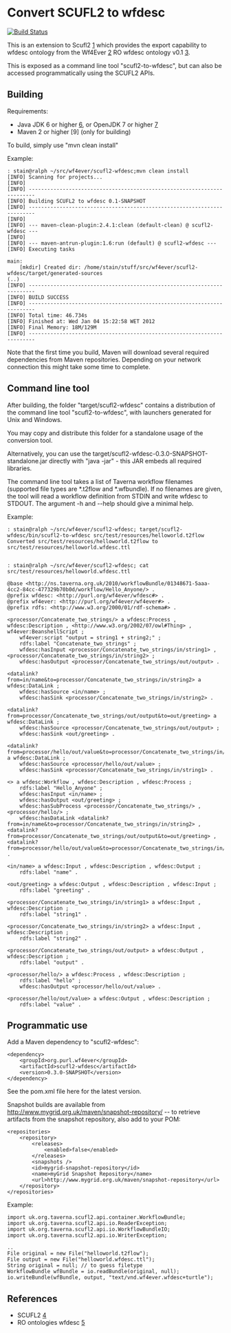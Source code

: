 Convert SCUFL2 to wfdesc
========================

[![Build Status](https://travis-ci.org/wf4ever/scufl2-wfdesc.svg?branch=master)](https://travis-ci.org/wf4ever/scufl2-wfdesc)

This is an extension to Scufl2 [1] which provides the export capability
to wfdesc ontology from the Wf4Ever [2] RO wfdesc ontology v0.1 [3].

This is exposed as a command line tool "scufl2-to-wfdesc", but can also
be accessed programmatically using the SCUFL2 APIs.






Building
--------

Requirements:
 * Java JDK 6 or higher [6], or OpenJDK 7 or higher [7]
 * Maven 2 or higher [9]  (only for building)

To build, simply use "mvn clean install"

Example:

    : stain@ralph ~/src/wf4ever/scufl2-wfdesc;mvn clean install
    [INFO] Scanning for projects...
    [INFO]                                                                         
    [INFO] ------------------------------------------------------------------------
    [INFO] Building SCUFL2 to wfdesc 0.1-SNAPSHOT
    [INFO] ------------------------------------------------------------------------
    [INFO] 
    [INFO] --- maven-clean-plugin:2.4.1:clean (default-clean) @ scufl2-wfdesc ---
    [INFO] 
    [INFO] --- maven-antrun-plugin:1.6:run (default) @ scufl2-wfdesc ---
    [INFO] Executing tasks

    main:
        [mkdir] Created dir: /home/stain/stuff/src/wf4ever/scufl2-wfdesc/target/generated-sources
    (..)
    [INFO] ------------------------------------------------------------------------
    [INFO] BUILD SUCCESS
    [INFO] ------------------------------------------------------------------------
    [INFO] Total time: 46.734s
    [INFO] Finished at: Wed Jan 04 15:22:58 WET 2012
    [INFO] Final Memory: 18M/129M
    [INFO] ------------------------------------------------------------------------


Note that the first time you build, Maven will download several
required dependencies from Maven repositories. Depending on your network
connection this might take some time to complete.



Command line tool
-----------------

After building, the folder "target/scufl2-wfdesc" contains a
distribution of the command line tool "scufl2-to-wfdesc", with launchers
generated for Unix and Windows.

You may copy and distribute this folder for a standalone usage of the
conversion tool. 

Alternatively, you can use the
target/scufl2-wfdesc-0.3.0-SNAPSHOT-standalone.jar directly with 
"java -jar" - this JAR embeds all required libraries.

The command line tool takes a list of Taverna workflow filenames (supported file
types are *.t2flow and *.wfbundle). If no filenames are given, the tool
will read a workflow definition from STDIN and write wfdesc to STDOUT.
The argument -h  and --help should give a minimal help.



Example:

    : stain@ralph ~/src/wf4ever/scufl2-wfdesc; target/scufl2-wfdesc/bin/scufl2-to-wfdesc src/test/resources/helloworld.t2flow 
    Converted src/test/resources/helloworld.t2flow to src/test/resources/helloworld.wfdesc.ttl


    : stain@ralph ~/src/wf4ever/scufl2-wfdesc; cat src/test/resources/helloworld.wfdesc.ttl 

    @base <http://ns.taverna.org.uk/2010/workflowBundle/01348671-5aaa-4cc2-84cc-477329b70b0d/workflow/Hello_Anyone/> .
    @prefix wfdesc: <http://purl.org/wf4ever/wfdesc#> .
    @prefix wf4ever: <http://purl.org/wf4ever/wf4ever#> .
    @prefix rdfs: <http://www.w3.org/2000/01/rdf-schema#> .

    <processor/Concatenate_two_strings/> a wfdesc:Process , wfdesc:Description , <http://www.w3.org/2002/07/owl#Thing> , wf4ever:BeanshellScript ;
        wf4ever:script "output = string1 + string2;" ;
        rdfs:label "Concatenate_two_strings" ;
        wfdesc:hasInput <processor/Concatenate_two_strings/in/string1> , <processor/Concatenate_two_strings/in/string2> ;
        wfdesc:hasOutput <processor/Concatenate_two_strings/out/output> .

    <datalink?from=in/name&to=processor/Concatenate_two_strings/in/string2> a wfdesc:DataLink ;
        wfdesc:hasSource <in/name> ;
        wfdesc:hasSink <processor/Concatenate_two_strings/in/string2> .

    <datalink?from=processor/Concatenate_two_strings/out/output&to=out/greeting> a wfdesc:DataLink ;
        wfdesc:hasSource <processor/Concatenate_two_strings/out/output> ;
        wfdesc:hasSink <out/greeting> .

    <datalink?from=processor/hello/out/value&to=processor/Concatenate_two_strings/in/string1> a wfdesc:DataLink ;
        wfdesc:hasSource <processor/hello/out/value> ;
        wfdesc:hasSink <processor/Concatenate_two_strings/in/string1> .

    <> a wfdesc:Workflow , wfdesc:Description , wfdesc:Process ;
        rdfs:label "Hello_Anyone" ;
        wfdesc:hasInput <in/name> ;
        wfdesc:hasOutput <out/greeting> ;
        wfdesc:hasSubProcess <processor/Concatenate_two_strings/> , <processor/hello/> ;
        wfdesc:hasDataLink <datalink?from=in/name&to=processor/Concatenate_two_strings/in/string2> , <datalink?from=processor/Concatenate_two_strings/out/output&to=out/greeting> , <datalink?from=processor/hello/out/value&to=processor/Concatenate_two_strings/in/string1> .

    <in/name> a wfdesc:Input , wfdesc:Description , wfdesc:Output ;
        rdfs:label "name" .

    <out/greeting> a wfdesc:Output , wfdesc:Description , wfdesc:Input ;
        rdfs:label "greeting" .

    <processor/Concatenate_two_strings/in/string1> a wfdesc:Input , wfdesc:Description ;
        rdfs:label "string1" .

    <processor/Concatenate_two_strings/in/string2> a wfdesc:Input , wfdesc:Description ;
        rdfs:label "string2" .

    <processor/Concatenate_two_strings/out/output> a wfdesc:Output , wfdesc:Description ;
        rdfs:label "output" .

    <processor/hello/> a wfdesc:Process , wfdesc:Description ;
        rdfs:label "hello" ;
        wfdesc:hasOutput <processor/hello/out/value> .

    <processor/hello/out/value> a wfdesc:Output , wfdesc:Description ;
        rdfs:label "value" .



Programmatic use
----------------

Add a Maven dependency to "scufl2-wfdesc":

    <dependency>
        <groupId>org.purl.wf4ever</groupId>
        <artifactId>scufl2-wfdesc</artifactId>
        <version>0.3.0-SNAPSHOT</version>
    </dependency>

See the pom.xml file here for the latest version. 

Snapshot builds are available from
http://www.mygrid.org.uk/maven/snapshot-repository/
-- to retrieve artifacts from the snapshot repository, also add
to your POM:

    <repositories>
        <repository>
            <releases>
                <enabled>false</enabled>
            </releases>
            <snapshots />
            <id>mygrid-snapshot-repository</id>
            <name>myGrid Snapshot Repository</name>
            <url>http://www.mygrid.org.uk/maven/snapshot-repository</url>
        </repository>
    </repositories>




Example:

    import uk.org.taverna.scufl2.api.container.WorkflowBundle;
    import uk.org.taverna.scufl2.api.io.ReaderException;
    import uk.org.taverna.scufl2.api.io.WorkflowBundleIO;
    import uk.org.taverna.scufl2.api.io.WriterException;

    ..
    File original = new File("helloworld.t2flow");
    File output = new File("helloworld.wfdesc.ttl");
    String original = null; // to guess filetype
    WorkflowBundle wfBundle = io.readBundle(original, null);
    io.writeBundle(wfBundle, output, "text/vnd.wf4ever.wfdesc+turtle");





References
----------
 * SCUFL2 [4]
 * RO ontologies wfdesc [5]



[1]: https://github.com/mygrid/scufl2/
[2]: http://www.wf4ever-project.org/
[3]: https://github.com/wf4ever/ro/tree/0.1
[4]: http://www.mygrid.org.uk/dev/wiki/display/developer/2010-07+SCUFL2
[5]: http://www.wf4ever-project.org/wiki/display/docs/Research+Object+Vocabulary+Specification+v0.1
[6]: http://www.oracle.com/technetwork/java/javase/downloads/index.html
[7]: http://openjdk.java.net/install/
[8]: http://maven.apache.org/download.html
